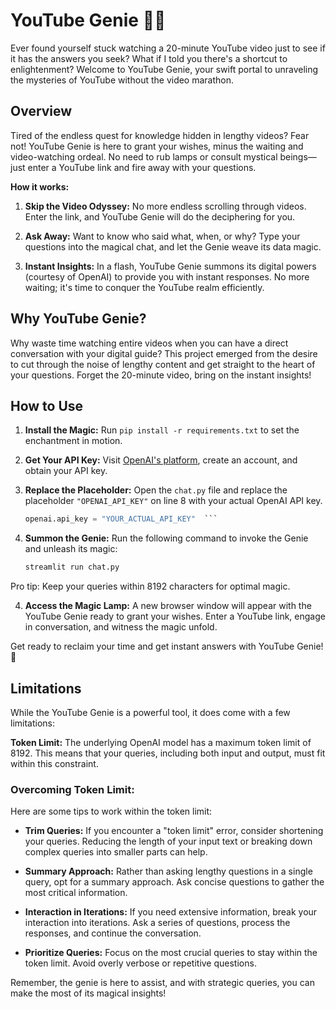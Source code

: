# YouTube Genie 🧞‍♂️

Ever found yourself stuck watching a 20-minute YouTube video just to see if it has the answers you seek? What if I told you there's a shortcut to enlightenment? Welcome to YouTube Genie, your swift portal to unraveling the mysteries of YouTube without the video marathon.

## Overview

Tired of the endless quest for knowledge hidden in lengthy videos? Fear not! YouTube Genie is here to grant your wishes, minus the waiting and video-watching ordeal. No need to rub lamps or consult mystical beings—just enter a YouTube link and fire away with your questions.

**How it works:**

1. **Skip the Video Odyssey:** No more endless scrolling through videos. Enter the link, and YouTube Genie will do the deciphering for you. 

2. **Ask Away:** Want to know who said what, when, or why? Type your questions into the magical chat, and let the Genie weave its data magic.

3. **Instant Insights:** In a flash, YouTube Genie summons its digital powers (courtesy of OpenAI) to provide you with instant responses. No more waiting; it's time to conquer the YouTube realm efficiently.

## Why YouTube Genie?

Why waste time watching entire videos when you can have a direct conversation with your digital guide? This project emerged from the desire to cut through the noise of lengthy content and get straight to the heart of your questions. Forget the 20-minute video, bring on the instant insights!

## How to Use

1. **Install the Magic:** Run `pip install -r requirements.txt` to set the enchantment in motion.

2. **Get Your API Key:** Visit [OpenAI's platform](https://platform.openai.com/signup), create an account, and obtain your API key.

3. **Replace the Placeholder:** Open the `chat.py` file and replace the placeholder `"OPENAI_API_KEY"` on line 8 with your actual OpenAI API key.

   ```python
   openai.api_key = "YOUR_ACTUAL_API_KEY"  ```

3. **Summon the Genie:** Run the following command to invoke the Genie and unleash its magic:

    ```bash
    streamlit run chat.py
    ```

Pro tip: Keep your queries within 8192 characters for optimal magic.

4. **Access the Magic Lamp:** A new browser window will appear with the YouTube Genie ready to grant your wishes. Enter a YouTube link, engage in conversation, and witness the magic unfold.

Get ready to reclaim your time and get instant answers with YouTube Genie! 🚀

## Limitations

While the YouTube Genie is a powerful tool, it does come with a few limitations:

 **Token Limit:** The underlying OpenAI model has a maximum token limit of 8192. This means that your queries, including both input and output, must fit within this constraint.

### Overcoming Token Limit:

Here are some tips to work within the token limit:

- **Trim Queries:** If you encounter a "token limit" error, consider shortening your queries. Reducing the length of your input text or breaking down complex queries into smaller parts can help.

- **Summary Approach:** Rather than asking lengthy questions in a single query, opt for a summary approach. Ask concise questions to gather the most critical information.

- **Interaction in Iterations:** If you need extensive information, break your interaction into iterations. Ask a series of questions, process the responses, and continue the conversation.

- **Prioritize Queries:** Focus on the most crucial queries to stay within the token limit. Avoid overly verbose or repetitive questions.

Remember, the genie is here to assist, and with strategic queries, you can make the most of its magical insights!


